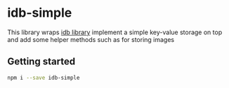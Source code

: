 # idb-simple

This library wraps [idb library](https://github.com/jakearchibald/idb) implement a simple key-value storage on top and add some helper methods such as for storing images

## Getting started

```bash
npm i --save idb-simple
```

